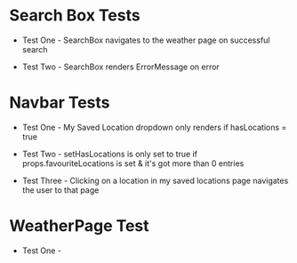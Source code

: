 # Search Box Tests

- Test One - SearchBox navigates to the weather page on successful search

- Test Two - SearchBox renders ErrorMessage on error

# Navbar Tests

- Test One - My Saved Location dropdown only renders if hasLocations = true 

- Test Two - setHasLocations is only set to true if props.favouriteLocations is set & it's got more than 0 entries

- Test Three - Clicking on a location in my saved locations page navigates the user to that page 

# WeatherPage Test

- Test One - 